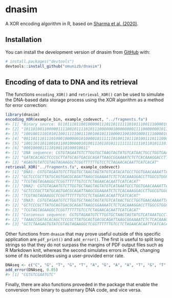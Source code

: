 
# dnasim

<!-- badges: start -->
<!-- badges: end -->

A XOR encoding algorithm in R, based on [Sharma et
al. (2020)](https://doi.org/10.1049/iet-nbt.2020.0157).

## Installation

You can install the development version of dnasim from
[GitHub](https://github.com/) with:

``` r
# install.packages("devtools")
devtools::install_github("omunizb/dnasim")
```

## Encoding of data to DNA and its retrieval

The functions `encoding_XOR()` and `retrieval_XOR()` can be used to
simulate the DNA-based data storage process using the XOR algorithm as a
method for error correction:

``` r
library(dnasim)
encoding_XOR(example_bin, example_codevect, "../fragments.fa")
#> [1] "Binary source: 011011101100100000111011011111101011100111000010110010110011"
#> [2] "101101001100000111100101111010111000000100000000111100000001011000110001000"
#> [3] "100100111010101100111110011100100101110000110010010001111000010011010000000"
#> [4] "001101110111010001000000101000010111111010011011101001110111000010001011101"
#> [5] "100110110110010110010000010100111011010111111111111101101011101110010000001"
#> [6] "0001000011110100110100010011"                                               
#> [1] "DNA sequence: CGTGTAGAATGTCTTGGTGCTAAGTAGTATGTCATAACTGCCTGGTGAACAAAATTAAACC"
#> [2] "GATACACAGCTCCCGCTTATGCAGTGACGCAGATTAAGCGGAAAATCTCTCACAAAGGACCTTGGCGTGGCTCTA"
#> [3] "AGAGTGTATCGTAGTAGAAGGCTCGGTTTTTTGTCCTCTAGAACACAATTCATCACAT"
retrieval_XOR("../fragments.fa", example_codevect)
#> [1] "DNA1: CGTGTAGAATGTCTTGGTGCTAAGTAGTATGTCATACATGCCTGGTGAACAAAATTAAACCGATACACA"
#> [2] "GCTCCCGCTTATGCAGTGACGCAGATTAAGCGGAAAATCTCTCACAAAGGACCTTGGCGTGGCTCTAAGAGTGTA"
#> [3] "TCGTAGTAGAAGGCTCGGTTTTTTGTCCTCTAGAACACAATTCATCACAT"                         
#> [1] "DNA2: CGTGTAGAATGTCTTGGTGCTAAGTAGTATGTCATAAATGCCTGGTGAACAAAATTAAACCGATACACA"
#> [2] "GCTCCCGCTTATGCAGTGACGCAGATTAAGCGGAAAATCTCTCACAAAGGACCTTGGCGTGGCTCTAAGAGTGTA"
#> [3] "TCGTAGTAGAAGGCTCGGTTTTTTGTCCTCTAGAACACAATTCATCACAT"                         
#> [1] "DNA3: CGTGTAGAATGTCTTGGTGCTAAGTAGTATGTCATAACTGCCTGGTGAACAAAATTAAACCGATACACA"
#> [2] "GCTCCCGCTTATGCAGTGACGCAGATTAAGCGGAAAATCTCTCACAAAGGACCTTGGCGTGGCTCTAAGAGTGTA"
#> [3] "TCGTAGTAGAAGGCTCGGTTTTTTGTCCTCTAGAACACAATTCATCACAT"                         
#> [1] "Consensus sequence: CGTGTAGAATGTCTTGGTGCTAAGTAGTATGTCATAAATGCCTGGTGAACAAAAT"
#> [2] "TAAACCGATACACAGCTCCCGCTTATGCAGTGACGCAGATTAAGCGGAAAATCTCTCACAAAGGACCTTGGCGTG"
#> [3] "GCTCTAAGAGTGTATCGTAGTAGAAGGCTCGGTTTTTTGTCCTCTAGAACACAATTCATCACAT"
```

Other functions from `dnasim` that may prove useful outside of this
specific application are `pdf_print()` and `add_error()`. The first is
useful to split long strings so that they do not surpass the margins of
PDF output files such as R Markdown knit, whereas the second simulates
errors in DNA, changing some of its nucleotides using a user-provided
error rate.

``` r
DNAseq <- c("C", "G", "T", "G", "T", "A", "G", "A", "A", "T", "G", "T", "C")
add_error(DNAseq, 0.05)
#> [1] "CGTGTCGAATGTC"
```

Finally, there are also functions proveded in the package that enable
the conversion from binary to quaternary DNA code, and vice versa.
